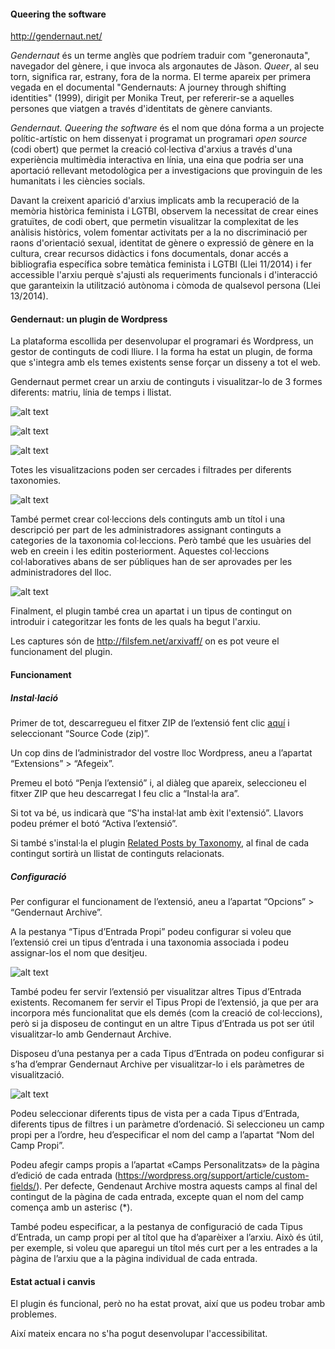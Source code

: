 #### Queering the software

http://gendernaut.net/

_Gendernaut_ és un terme anglès que podríem traduir com "generonauta", navegador del gènere, i que invoca als argonautes de Jàson. _Queer_, al seu torn, significa rar, estrany, fora de la norma. El terme apareix per primera vegada en el documental "Gendernauts: A journey through shifting identities" (1999), dirigit per Monika Treut, per refererir-se a aquelles persones que viatgen a través d'identitats de gènere canviants.

_Gendernaut. Queering the software_ és el nom que dóna forma a un projecte polític-artístic on hem dissenyat i programat un programari _open source_ (codi obert) que permet la creació col·lectiva d'arxius a través d'una experiència multimèdia interactiva en línia, una eina que podria ser una aportació rellevant metodològica per a investigacions que provinguin de les humanitats i les ciències socials.

Davant la creixent aparició d'arxius implicats amb la recuperació de la memòria històrica feminista i LGTBI, observem la necessitat de crear eines gratuïtes, de codi obert, que permetin visualitzar la complexitat de les anàlisis històrics, volem fomentar activitats per a la no discriminació per raons d'orientació sexual, identitat de gènere o expressió de gènere en la cultura, crear recursos didàctics i fons documentals, donar accés a bibliografia específica sobre temàtica feminista i LGTBI (Llei 11/2014) i fer accessible l'arxiu perquè s'ajusti als requeriments funcionals i d'interacció que garanteixin la utilització autònoma i còmoda de qualsevol persona (Llei 13/2014).

#### Gendernaut: un plugin de Wordpress

La plataforma escollida per desenvolupar el programari és Wordpress, un gestor de continguts de codi lliure. I la forma ha estat un plugin, de forma que s'integra amb els temes existents sense forçar un disseny a tot el web.

Gendernaut permet crear un arxiu de continguts i visualitzar-lo de 3 formes diferents: matriu, línia de temps i llistat.

![alt text](images/gendernaut-grid.jpg "Matriu")

![alt text](images/gendernaut-timeline.jpg "Línia de temps")

![alt text](images/gendernaut-llista.jpg "Llistat")

Totes les visualitzacions poden ser cercades i filtrades per diferents taxonomies.

![alt text](images/gendernaut-filtres.jpg "Filtres")

També permet crear col·leccions dels continguts amb un títol i una descripció per part de les administradores assignant continguts a categories de la taxonomia col·leccions. Però també que les usuàries del web en creein i les editin posteriorment. Aquestes col·leccions col·laboratives abans de ser públiques han de ser aprovades per les administradores del lloc. 

![alt text](images/gendernaut-colleccio.jpg "Filtres")

Finalment, el plugin també crea un apartat i un tipus de contingut on introduir i categoritzar les fonts de les quals ha begut l'arxiu.

Les captures són de http://filsfem.net/arxivaff/ on es pot veure el funcionament del plugin.

#### Funcionament

##### Instal·lació

Primer de tot, descarregueu el fitxer ZIP de l’extensió fent clic [aquí](https://github.com/genderhacker/gendernaut/releases/latest) i seleccionant “Source Code (zip)”.

Un cop dins de l’administrador del vostre lloc Wordpress, aneu a l’apartat “Extensions” > “Afegeix”.

Premeu el botó “Penja l’extensió” i, al diàleg que apareix, seleccioneu el fitxer ZIP que heu descarregat I feu clic a “Instal·la ara”.

Si tot va bé, us indicarà que “S'ha instal·lat amb èxit l'extensió”. Llavors podeu prémer el botó “Activa l’extensió”.

Si també s'instal·la el plugin [Related Posts by Taxonomy](https://es.wordpress.org/plugins/related-posts-by-taxonomy/), al final de cada contingut sortirà un llistat de continguts relacionats.

##### Configuració

Per configurar el funcionament de l’extensió, aneu a l’apartat “Opcions” > “Gendernaut Archive”.

A la pestanya “Tipus d’Entrada Propi” podeu configurar si voleu que l’extensió crei un tipus d’entrada i una taxonomia associada i podeu assignar-los el nom que desitjeu.

![alt text](images/gendernaut-settings-create_post_type.jpg "Configuració. Tipus d'Entrada Propi")

També podeu fer servir l’extensió per visualitzar altres Tipus d’Entrada existents. Recomanem fer servir el Tipus Propi de l’extensió,  ja que per ara incorpora més funcionalitat que els demés (com la creació de col·leccions), però si ja disposeu de contingut en un altre Tipus d’Entrada us pot ser útil visualitzar-lo amb Gendernaut Archive.

Disposeu d’una pestanya per a cada Tipus d’Entrada on podeu configurar si s’ha d’emprar Gendernaut Archive per visualitzar-lo i els paràmetres de visualització.

![alt text](images/gendernaut-settings-post_type_tab.jpg "Configuració. Pestanya per a un Tipus d'Entrada")

Podeu seleccionar diferents tipus de vista per a cada Tipus d’Entrada, diferents tipus de filtres i un paràmetre d’ordenació. Si seleccioneu un camp propi per a l’ordre, heu d’especificar el nom del camp a l’apartat “Nom del Camp Propi”.

Podeu afegir camps propis a l’apartat «Camps Personalitzats» de la pàgina d’edició de cada entrada (https://wordpress.org/support/article/custom-fields/). Per defecte, Gendenaut Archive mostra aquests camps al final del contingut de la pàgina de cada entrada, excepte quan el nom del camp comença amb un asterisc (*).

També podeu especificar, a la pestanya de configuració de cada Tipus d’Entrada, un camp propi per al títol que ha d’aparèixer a l’arxiu. Això és útil, per exemple, si voleu que aparegui un títol més curt per a les entrades a la pàgina de l’arxiu que a la pàgina individual de cada entrada.

#### Estat actual i canvis

El plugin és funcional, però no ha estat provat, així que us podeu trobar amb problemes.

Així mateix encara no s'ha pogut desenvolupar l'accessibilitat.
